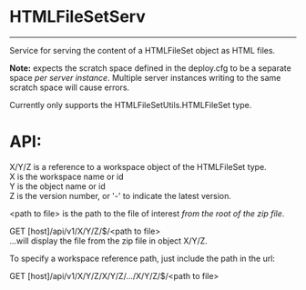 # HTMLFileSetServ
-----------------

Service for serving the content of a HTMLFileSet object as HTML files.

**Note:** expects the scratch space defined in the deploy.cfg to be a separate
space *per server instance*. Multiple server instances writing to the same
scratch space will cause errors.

Currently only supports the HTMLFileSetUtils.HTMLFileSet type.

API:
====

X/Y/Z is a reference to a workspace object of the HTMLFileSet type.  
X is the workspace name or id  
Y is the object name or id  
Z is the version number, or '-' to indicate the latest version.

&lt;path to file&gt; is the path to the file of interest *from the root of the
zip file*.

GET [host]/api/v1/X/Y/Z/$/&lt;path to file&gt;  
...will display the file from the zip file in object X/Y/Z.

To specify a workspace reference path, just include the path in the url:

GET [host]/api/v1/X/Y/Z/X/Y/Z/.../X/Y/Z/$/&lt;path to file&gt;
